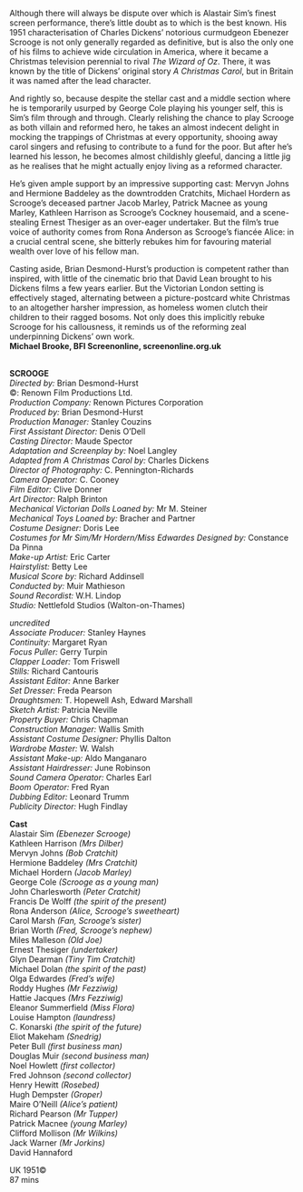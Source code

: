 

Although there will always be dispute over which is Alastair Sim’s finest screen performance, there’s little doubt as to which is the best known. His 1951 characterisation of Charles Dickens’ notorious curmudgeon Ebenezer Scrooge is not only generally regarded as definitive, but is also the only one of his films to achieve wide circulation in America, where it became a Christmas television perennial to rival _The Wizard of Oz_. There, it was known by the title of Dickens’ original story _A Christmas Carol_, but in Britain it was named after the lead character.

And rightly so, because despite the stellar cast and a middle section where he is temporarily usurped by George Cole playing his younger self, this is Sim’s film through and through. Clearly relishing the chance to play Scrooge as both villain and reformed hero, he takes an almost indecent delight in mocking the trappings of Christmas at every opportunity, shooing away carol singers and refusing to contribute to a fund for the poor. But after he’s learned his lesson, he becomes almost childishly gleeful, dancing a little jig as he realises that he might actually enjoy living as a reformed character.

He’s given ample support by an impressive supporting cast: Mervyn Johns and Hermione Baddeley as the downtrodden Cratchits, Michael Hordern as Scrooge’s deceased partner Jacob Marley, Patrick Macnee as young Marley, Kathleen Harrison as Scrooge’s Cockney housemaid, and a scene-stealing Ernest Thesiger as an over-eager undertaker. But the film’s true voice of authority comes from Rona Anderson as Scrooge’s fiancée Alice: in a crucial central scene, she bitterly rebukes him for favouring material wealth over love of his fellow man.

Casting aside, Brian Desmond-Hurst’s production is competent rather than inspired, with little of the cinematic brio that David Lean brought to his Dickens films a few years earlier. But the Victorian London setting is effectively staged, alternating between a picture-postcard white Christmas to an altogether harsher impression, as homeless women clutch their children to their ragged bosoms. Not only does this implicitly rebuke Scrooge for his callousness, it reminds us of the reforming zeal underpinning Dickens’ own work.  
**Michael Brooke, BFI Screenonline, screenonline.org.uk**
<br><br>

**SCROOGE**<br>
_Directed by:_ Brian Desmond-Hurst<br>
©:  Renown Film Productions Ltd.<br>
_Production Company:_  Renown Pictures Corporation<br>
_Produced by:_ Brian Desmond-Hurst<br>
_Production Manager:_ Stanley Couzins<br>
_First Assistant Director:_ Denis O’Dell<br>
_Casting Director:_ Maude Spector<br>
_Adaptation and Screenplay by:_ Noel Langley<br>
_Adapted from A Christmas Carol by:_ Charles Dickens<br>
_Director of Photography:_ C. Pennington-Richards<br>
_Camera Operator:_ C. Cooney<br>
_Film Editor:_ Clive Donner<br>
_Art Director:_ Ralph Brinton<br>
_Mechanical Victorian Dolls Loaned by:_  Mr M. Steiner<br>
_Mechanical Toys Loaned by:_ Bracher and Partner<br>
_Costume Designer:_ Doris Lee<br>
_Costumes for Mr Sim/Mr Hordern/Miss Edwardes Designed by:_ Constance Da Pinna<br>
_Make-up Artist:_ Eric Carter<br>
_Hairstylist:_ Betty Lee<br>
_Musical Score by:_ Richard Addinsell<br>
_Conducted by:_ Muir Mathieson<br>
_Sound Recordist:_ W.H. Lindop<br>
_Studio:_ Nettlefold Studios (Walton-on-Thames)<br>

_uncredited_<br>
_Associate Producer:_ Stanley Haynes<br>
_Continuity:_ Margaret Ryan<br>
_Focus Puller:_ Gerry Turpin<br>
_Clapper Loader:_ Tom Friswell<br>
_Stills:_ Richard Cantouris<br>
_Assistant Editor:_ Anne Barker<br>
_Set Dresser:_ Freda Pearson<br>
_Draughtsmen:_ T. Hopewell Ash, Edward Marshall<br>
_Sketch Artist:_ Patricia Neville<br>
_Property Buyer:_ Chris Chapman<br>
_Construction Manager:_ Wallis Smith<br>
_Assistant Costume Designer:_ Phyllis Dalton<br>
_Wardrobe Master:_ W. Walsh<br>
_Assistant Make-up:_ Aldo Manganaro<br>
_Assistant Hairdresser:_ June Robinson<br>
_Sound Camera Operator:_ Charles Earl<br>
_Boom Operator:_ Fred Ryan<br>
_Dubbing Editor:_ Leonard Trumm<br>
_Publicity Director:_ Hugh Findlay<br>

**Cast**<br>
Alastair Sim _(Ebenezer Scrooge)_<br>
Kathleen Harrison _(Mrs Dilber)_<br>
Mervyn Johns _(Bob Cratchit)_<br>
Hermione Baddeley _(Mrs Cratchit)_<br>
Michael Hordern _(Jacob Marley)_<br>
George Cole _(Scrooge as a young man)_<br>
John Charlesworth _(Peter Cratchit)_<br>
Francis De Wolff _(the spirit of the present)_<br>
Rona Anderson _(Alice, Scrooge’s sweetheart)_<br>
Carol Marsh _(Fan, Scrooge’s sister)_<br>
Brian Worth _(Fred, Scrooge’s nephew)_<br>
Miles Malleson _(Old Joe)_<br>
Ernest Thesiger _(undertaker)_<br>
Glyn Dearman _(Tiny Tim Cratchit)_<br>
Michael Dolan _(the spirit of the past)_<br>
Olga Edwardes _(Fred’s wife)_<br>
Roddy Hughes _(Mr Fezziwig)_<br>
Hattie Jacques _(Mrs Fezziwig)_<br>
Eleanor Summerfield _(Miss Flora)_<br>
Louise Hampton _(laundress)_<br>
C. Konarski _(the spirit of the future)_<br>
Eliot Makeham _(Snedrig)_<br>
Peter Bull _(first business man)_<br>
Douglas Muir _(second business man)_<br>
Noel Howlett _(first collector)_<br>
Fred Johnson _(second collector)_<br>
Henry Hewitt _(Rosebed)_<br>
Hugh Dempster _(Groper)_<br>
Maire O’Neill _(Alice’s patient)_<br>
Richard Pearson _(Mr Tupper)_<br>
Patrick Macnee _(young Marley)_<br>
Clifford Mollison _(Mr Wilkins)_<br>
Jack Warner _(Mr Jorkins)_<br>
David Hannaford

UK 1951©<br>
87 mins
<br><br>
<!--stackedit_data:
eyJoaXN0b3J5IjpbOTE0NzU2OTg4XX0=
-->
